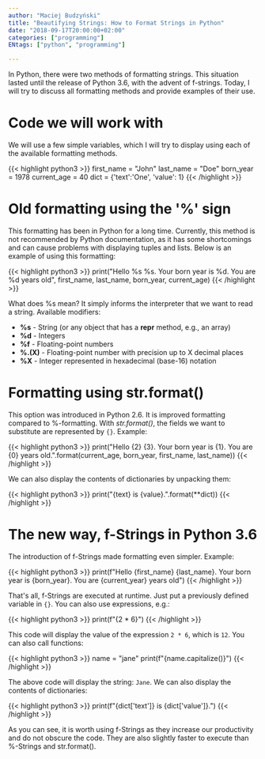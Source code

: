```yaml
---
author: "Maciej Budzyński"
title: "Beautifying Strings: How to Format Strings in Python"
date: "2018-09-17T20:00:00+02:00"
categories: ["programming"]
ENtags: ["python", "programming"]

---
```

In Python, there were two methods of formatting strings. This situation lasted until the release of
Python 3.6, with the advent of f-strings. Today, I will try to discuss all formatting methods and provide examples of their use.

<!--more-->

# Code we will work with

We will use a few simple variables, which I will try to display using each of the available formatting methods.

{{< highlight python3 >}}
first_name = "John"
last_name = "Doe"
born_year = 1978
current_age = 40
dict = {'text':'One', 'value': 1}
{{< /highlight >}}

# Old formatting using the '%' sign

This formatting has been in Python for a long time. Currently, this method is not recommended by
Python documentation, as it has some shortcomings and can cause problems with displaying tuples and lists. Below is an example of using this formatting:

{{< highlight python3 >}}
print("Hello %s %s. Your born year is %d. You are %d years old", first_name, last_name, born_year, current_age)
{{< /highlight >}}

What does %s mean? It simply informs the interpreter that we want to read a string. Available modifiers:

* **%s** - String (or any object that has a **repr** method, e.g., an array)
* **%d** - Integers
* **%f** - Floating-point numbers
* **%.(X)** - Floating-point number with precision up to X decimal places
* **%X** - Integer represented in hexadecimal (base-16) notation

# Formatting using str.format()

This option was introduced in Python 2.6. It is improved formatting compared to %-formatting.
With _str.format()_, the fields we want to substitute are represented by `{}`. Example:

{{< highlight python3 >}}
print("Hello {2} {3}. Your born year is {1}. You are {0} years old.".format(current_age, born_year, first_name, last_name))
{{< /highlight >}}

We can also display the contents of dictionaries by unpacking them:

{{< highlight python3 >}}
print("{text} is {value}.".format(**dict))
{{< /highlight >}}

# The new way, f-Strings in Python 3.6

The introduction of f-Strings made formatting even simpler. Example:

{{< highlight python3 >}}
print(f"Hello {first_name} {last_name}. Your born year is {born_year}. You are {current_year} years old")
{{< /highlight >}}

That's all, f-Strings are executed at runtime. Just put a previously defined variable in `{}`. You can also use expressions, e.g.:

{{< highlight python3 >}}
print(f"{2 * 6}")
{{< /highlight >}}

This code will display the value of the expression `2 * 6`, which is `12`. You can also call functions:

{{< highlight python3 >}}
name = "jane"
print(f"{name.capitalize()}")
{{< /highlight >}}

The above code will display the string: `Jane`. We can also display the contents of dictionaries:

{{< highlight python3 >}}
print(f"{dict['text']} is {dict['value']}.")
{{< /highlight >}}

As you can see, it is worth using f-Strings as they increase our productivity and do not obscure the code.
They are also slightly faster to execute than %-Strings and str.format().